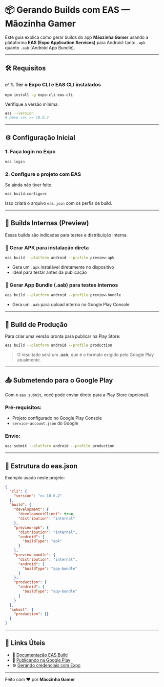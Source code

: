 
# 📦 Gerando Builds com EAS — Mãozinha Gamer

Este guia explica como gerar builds do app **Mãozinha Gamer** usando a plataforma **EAS (Expo Application Services)** para Android: tanto `.apk` quanto `.aab` (Android App Bundle).

---

## 🛠️ Requisitos

### ✅ 1. Ter o Expo CLI e EAS CLI instalados

```bash
npm install -g expo-cli eas-cli
```

Verifique a versão mínima:
```bash
eas --version
# Deve ser >= 10.0.2
```

---

## ⚙️ Configuração Inicial

### 1. Faça login no Expo

```bash
eas login
```

### 2. Configure o projeto com EAS

Se ainda não tiver feito:

```bash
eas build:configure
```

Isso criará o arquivo `eas.json` com os perfis de build.

---

## 🧪 Builds Internas (Preview)

Essas builds são indicadas para testes e distribuição interna.

### 🔹 Gerar APK para instalação direta

```bash
eas build --platform android --profile preview-apk
```

- Gera um `.apk` instalável diretamente no dispositivo
- Ideal para testar antes da publicação

### 🔹 Gerar App Bundle (.aab) para testes internos

```bash
eas build --platform android --profile preview-bundle
```

- Gera um `.aab` para upload interno no Google Play Console

---

## 🚀 Build de Produção

Para criar uma versão pronta para publicar na Play Store:

```bash
eas build --platform android --profile production
```

> O resultado será um **.aab**, que é o formato exigido pelo Google Play atualmente.

---

## 📤 Submetendo para o Google Play

Com o `eas submit`, você pode enviar direto para a Play Store (opcional).

### Pré-requisitos:

- Projeto configurado no Google Play Console
- `service-account.json` do Google

### Envio:

```bash
eas submit --platform android --profile production
```

---

## 📁 Estrutura do eas.json

Exemplo usado neste projeto:

```json
{
  "cli": {
    "version": ">= 10.0.2"
  },
  "build": {
    "development": {
      "developmentClient": true,
      "distribution": "internal"
    },
    "preview-apk": {
      "distribution": "internal",
      "android": {
        "buildType": "apk"
      }
    },
    "preview-bundle": {
      "distribution": "internal",
      "android": {
        "buildType": "app-bundle"
      }
    },
    "production": {
      "android": {
        "buildType": "app-bundle"
      }
    }
  },
  "submit": {
    "production": {}
  }
}
```

---

## 🔗 Links Úteis

- 📘 [Documentação EAS Build](https://docs.expo.dev/build/introduction/)
- 🧾 [Publicando na Google Play](https://docs.expo.dev/distribution/uploading-to-play-store/)
- ⚙️ [Gerando credenciais com Expo](https://docs.expo.dev/build/android-credentials/)

---

Feito com ❤️ por **Mãozinha Gamer**
